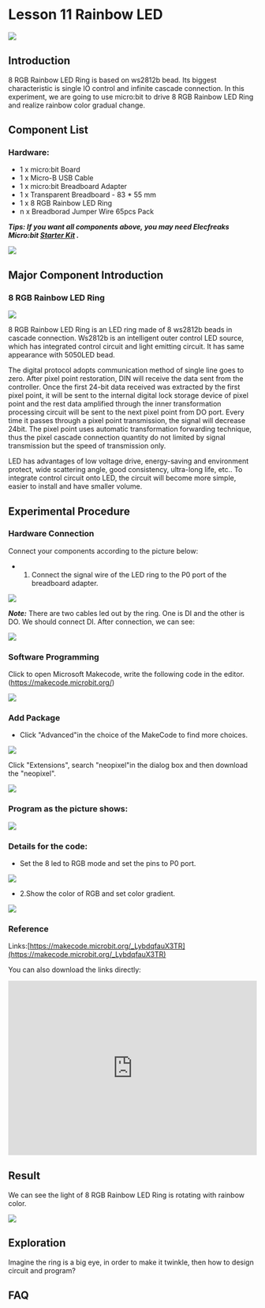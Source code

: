 # Lesson 11 Rainbow LED 

 ![](./images/F2gbRrO.jpg)   

## Introduction

8 RGB Rainbow LED Ring is based on ws2812b bead. Its biggest characteristic is single IO control and infinite cascade connection. In this experiment, we are going to use micro:bit to drive 8 RGB Rainbow LED Ring and realize rainbow color gradual change.

## Component List


### Hardware:

- 1 x micro:bit Board
- 1 x Micro-B USB Cable
- 1 x micro:bit Breadboard Adapter
- 1 x Transparent Breadboard - 83 * 55 mm
- 1 x 8 RGB Rainbow LED Ring
- n x Breadborad Jumper Wire 65pcs Pack

***Tips: If you want all components above, you may need Elecfreaks Micro:bit [Starter Kit](https://www.elecfreaks.com/micro-bit-starter-kit.html) .***

![](./images/W4tseua.jpg)

## Major Component Introduction


### **8 RGB Rainbow LED Ring**

![](./images/NnNcXY9.jpg)

8 RGB Rainbow LED Ring is an LED ring made of 8 ws2812b beads in cascade connection. Ws2812b is an intelligent outer control LED source, which has integrated control circuit and light emitting circuit. It has same appearance with 5050LED bead. 

The digital protocol adopts communication method of single line goes to zero. After pixel point restoration, DIN will receive the data sent from the controller. Once the first 24-bit data received was extracted by the first pixel point, it will be sent to the internal digital lock storage device of pixel point and the rest data amplified through the inner transformation processing circuit will be sent to the next pixel point from DO port. Every time it passes through a pixel point transmission, the signal will decrease 24bit. The pixel point uses automatic transformation forwarding technique, thus the pixel cascade connection quantity do not limited by signal transmission but the speed of transmission only.

LED has advantages of low voltage drive, energy-saving and environment protect, wide scattering angle, good consistency, ultra-long life, etc.. To integrate control circuit onto LED, the circuit will become more simple, easier to install and have smaller volume.


## Experimental Procedure

### Hardware Connection

Connect your components according to the picture below: 

- 1. Connect the signal wire of the LED ring to the P0 port of the breadboard adapter.

![](./images/LAPXCJp.jpg)

***Note:*** There are two cables led out by the ring. One is DI and the other is DO. We should connect DI.
After connection, we can see:

![](./images/lUdmz6q.jpg) 

### Software Programming

Click to open Microsoft Makecode, write the following code in the editor.(https://makecode.microbit.org/)

![](./images/JHZUvh2.png)

### Add Package
- Click "Advanced"in the choice of the MakeCode to find more choices.

![](./images/smtcNoB.png)

Click "Extensions", search "neopixel"in the dialog box and then download the "neopixel".

![](./images/umQwUC2.png)


### Program as the picture shows:

![](./images/z1YyT5w.png)

### Details for the code:
- Set the 8 led to RGB mode and set the pins to P0 port.

![](./images/fn6ojMc.png) 

- 2.Show the color of RGB and set color gradient.

![](./images/3mxhY9h.png)

### Reference
Links:[https://makecode.microbit.org/_LybdqfauX3TR](https://makecode.microbit.org/_LybdqfauX3TR)

You can also download the links directly:

<div style="position:relative;height:0;padding-bottom:70%;overflow:hidden;"><iframe style="position:absolute;top:0;left:0;width:100%;height:100%;" src="https://makecode.microbit.org/#pub:_LybdqfauX3TR" frameborder="0" sandbox="allow-popups allow-forms allow-scripts allow-same-origin"></iframe></div>  

## Result

We can see the light of 8 RGB Rainbow LED Ring is rotating with rainbow color.

![](./images/23vhDKK.gif)


## Exploration

Imagine the ring is a big eye, in order to make it twinkle, then how to design circuit and program? 

## FAQ




